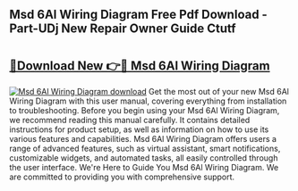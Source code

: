 ## Msd 6Al Wiring Diagram Free Pdf Download - Part-UDj New Repair Owner Guide Ctutf

# <h2><a href="http://dflg3b9.blite.top/?on=Msd+6Al+Wiring+Diagram">🔗Download New 👉🔴 Msd 6Al Wiring Diagram</a></h2>

[![Msd 6Al Wiring Diagram download](https://i.imgur.com/lujVjoI.png)](http://dflg3b9.blite.top/?on=Msd+6Al+Wiring+Diagram)
Get the most out of your new Msd 6Al Wiring Diagram with this user manual, covering everything from installation to troubleshooting. Before you begin using your Msd 6Al Wiring Diagram, we recommend reading this manual carefully. It contains detailed instructions for product setup, as well as information on how to use its various features and capabilities. Msd 6Al Wiring Diagram offers users a range of advanced features, such as virtual assistant, smart notifications, customizable widgets, and automated tasks, all easily controlled through the user interface. We're Here to Guide You Msd 6Al Wiring Diagram. We are committed to providing you with comprehensive support.
